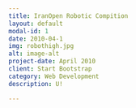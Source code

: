 ```yaml
---
title: IranOpen Robotic Compition
layout: default
modal-id: 1
date: 2010-04-1
img: robothigh.jpg
alt: image-alt
project-date: April 2010
client: Start Bootstrap
category: Web Development
description: U!

---
```

